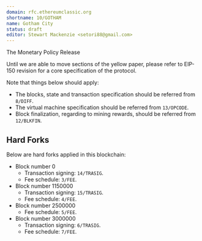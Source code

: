 ```yaml
---
domain: rfc.ethereumclassic.org
shortname: 10/GOTHAM
name: Gotham City
status: draft
editor: Stewart Mackenzie <setori88@gmail.com>
---
```


The Monetary Policy Release

Until we are able to move sections of the yellow paper, please refer
to EIP-150 revision for a core specification of the protocol.

Note that things below should apply:

* The blocks, state and transaction specification should be referred
  from `8/DIFF`.
* The virtual machine specification should be referred from
  `13/OPCODE`.
* Block finalization, regarding to mining rewards, should be referred
  from `12/BLKFIN`.

## Hard Forks

Below are hard forks applied in this blockchain:

* Block number 0
  * Transaction signing: `14/TRASIG`.
  * Fee schedule: `3/FEE`.
* Block number 1150000
  * Transaction signing: `15/TRASIG`.
  * Fee schedule: `4/FEE`.
* Block number 2500000
  * Fee schedule: `5/FEE`.
* Block number 3000000
  * Transaction signing: `6/TRASIG`.
  * Fee schedule: `7/FEE`.
